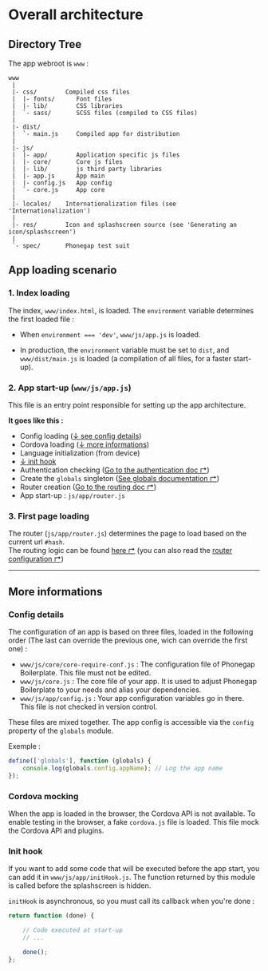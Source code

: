 # Overall architecture

## Directory Tree

The app webroot is `www` :

```
www
 |
 |- css/        Compiled css files
 |  |- fonts/      Font files
 |  |- lib/        CSS libraries
 |  `- sass/       SCSS files (compiled to CSS files)
 |
 |- dist/
 |  `- main.js     Compiled app for distribution
 |
 |- js/
 |  |- app/        Application specific js files
 |  |- core/       Core js files
 |  |- lib/        js third party libraries
 |  |- app.js      App main
 |  |- config.js   App config
 |  `- core.js     App core
 |
 |- locales/    Internationalization files (see  'Internationalization')
 |
 |- res/        Icon and splashscreen source (see 'Generating an icon/splashscreen')
 |
 `- spec/       Phonegap test suit
```

## App loading scenario

### 1. Index loading

The index, `www/index.html`, is loaded. The `environment` variable determines the first loaded file :

- When `environment === 'dev'`, `www/js/app.js` is loaded.

- In production, the `environment` variable must be set to `dist`, and `www/dist/main.js` is loaded (a compilation of all files, for a faster start-up).

### 2. App start-up (`www/js/app.js`)

This file is an entry point responsible for setting up the app architecture.

__It goes like this :__

- Config loading ([↓ see config details](#config-details))
- Cordova loading ([↓ more informations](#cordova-mocking))
- Language initialization (from device)
- [↓ init hook](#init-hook)
- Authentication checking ([Go to the authentication doc ↱](auth.md))
- Create the `globals` singleton ([See globals documentation  ↱](globals.md))
- Router creation ([Go to the routing doc ↱](routing.md))
- App start-up : `js/app/router.js`

### 3. First page loading

The router (`js/app/router.js`) determines the page to load based on the current url `#hash`.  
The routing logic can be found [here ↱](routing.md) (you can also read the [router configuration ↱](router.md))

---

## More informations

### Config details

The configuration of an app is based on three files, loaded in the following order (The last can override the previous one, wich can override the first one) :

- `www/js/core/core-require-conf.js` : The configuration file of Phonegap Boilerplate. This file must not be edited.
- `www/js/core.js` : The core file of your app. It is used to adjust Phonegap Boilerplate to your needs and alias your dependencies.
- `www/js/app/config.js` : Your app configuration variables go in there. This file is not checked in version control.

These files are mixed together. The app config is accessible via the `config` property of the `globals` module.

Exemple :
```js
define(['globals'], function (globals) {
    console.log(globals.config.appName); // Log the app name
});
```

### Cordova mocking

When the app is loaded in the browser, the Cordova API is not available.
To enable testing in the browser, a fake `cordova.js` file is loaded. This file
mock the Cordova API and plugins.

### Init hook

If you want to add some code that will be executed before the app start, you can add it in `www/js/app/initHook.js`. The function returned by this module is called before the splashscreen is hidden.

`initHook` is asynchronous, so you must call its callback when you're done :

```js
return function (done) {

    // Code executed at start-up
    // ...

    done();
};
```
